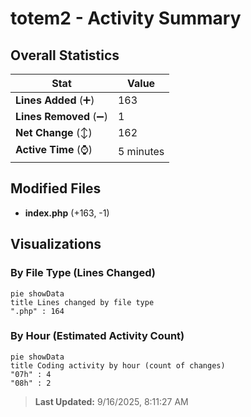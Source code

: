 # totem2 - Activity Summary 

## Overall Statistics

| Stat                   | Value                                                             |
| ---------------------- | ----------------------------------------------------------------- |
| **Lines Added** (➕)   | 163                                          |
| **Lines Removed** (➖) | 1                                        |
| **Net Change** (↕)    | 162                |
| **Active Time** (⌚)   | 5 minutes |


## Modified Files
- **index.php** (+163, -1)

## Visualizations

### By File Type (Lines Changed)

```mermaid
pie showData
title Lines changed by file type
".php" : 164
```

### By Hour (Estimated Activity Count)

```mermaid
pie showData
title Coding activity by hour (count of changes)
"07h" : 4
"08h" : 2
```


> **Last Updated:** 9/16/2025, 8:11:27 AM